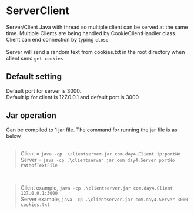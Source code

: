 # ServerClient
Server/Client Java with thread so multiple client can be served at the same time. Multiple Clients are being handled by CookieClientHandler class. Client can end connection by typing `close`<br><br>
Server will send a random text from cookies.txt in the root directory when client send `get-cookies`

## Default setting
Default port for server is 3000.  
Default ip for client is 127.0.0.1 and default port is 3000  

## Jar operation
Can be compiled to 1 jar file. The command for running the jar file is as below<br><br>
>Client = `java -cp .\clientserver.jar com.day4.Client ip:portNo`  
>Server = `java -cp .\clientserver.jar com.day4.Server portNo PathofTextFile`
<br>

>Client example, `java -cp .\clientserver.jar com.day4.Client 127.0.0.1:3000`<br>
>Server example, `java -cp .\clientserver.jar com.day4.Server 3000 cookies.txt`
